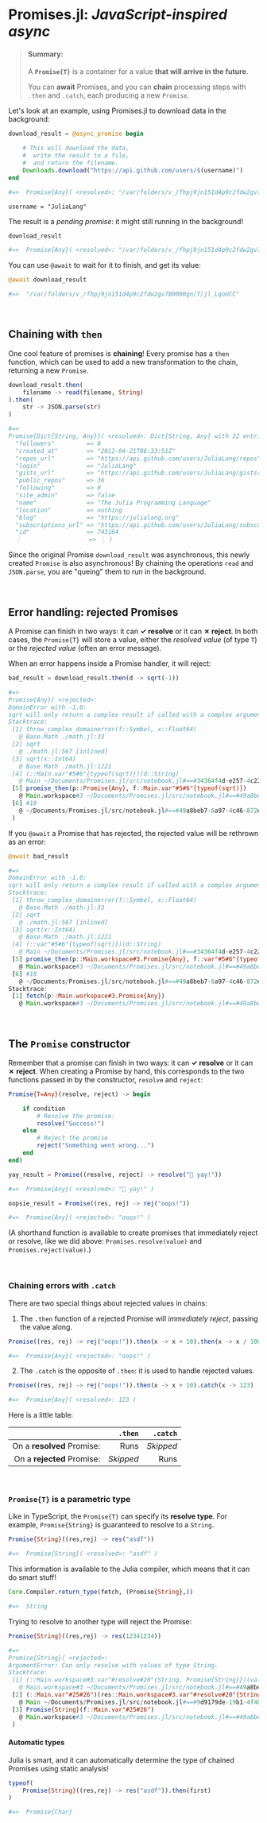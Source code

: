 # Promises.jl: *JavaScript-inspired async*

> #### Summary:
>
> A **`Promise{T}`** is a container for a value **that will arrive in the future**. 
>
> You can **await** Promises, and you can **chain** processing steps with `.then` and `.catch`, each producing a new `Promise`.



Let's look at an example, using Promises.jl to download data in the background:


```julia
download_result = @async_promise begin

	# This will download the data, 
	#  write the result to a file, 
	#  and return the filename.
	Downloads.download("https://api.github.com/users/$(username)")
end

#=>  Promise{Any}( <resolved>: "/var/folders/v_/fhpj9jn151d4p9c2fdw2gv780000gn/T/jl_LqoUCC" )
```

```
username = "JuliaLang"
```

The result is a *pending promise*: it might still running in the background! 


```julia
download_result

#=>  Promise{Any}( <resolved>: "/var/folders/v_/fhpj9jn151d4p9c2fdw2gv780000gn/T/jl_LqoUCC" )
```

You can use `@await` to wait for it to finish, and get its value:


```julia
@await download_result

#=>  "/var/folders/v_/fhpj9jn151d4p9c2fdw2gv780000gn/T/jl_LqoUCC"
```

<br>


## Chaining with `then`

One cool feature of promises is **chaining**! Every promise has a `then` function, which can be used to add a new transformation to the chain, returning a new `Promise`.


```julia
download_result.then(
	filename -> read(filename, String)
).then(
	str -> JSON.parse(str)
)

#=>  
Promise{Dict{String, Any}}( <resolved>: Dict{String, Any} with 32 entries:
  "followers"         => 0
  "created_at"        => "2011-04-21T06:33:51Z"
  "repos_url"         => "https://api.github.com/users/JuliaLang/repos"
  "login"             => "JuliaLang"
  "gists_url"         => "https://api.github.com/users/JuliaLang/gists{/gist_id}"
  "public_repos"      => 36
  "following"         => 0
  "site_admin"        => false
  "name"              => "The Julia Programming Language"
  "location"          => nothing
  "blog"              => "https://julialang.org"
  "subscriptions_url" => "https://api.github.com/users/JuliaLang/subscriptions"
  "id"                => 743164
  ⋮                   => ⋮ )
```

Since the original Promise `download_result` was asynchronous, this newly created `Promise` is also asynchronous! By chaining the operations `read` and `JSON.parse`, you are "queing" them to run in the background.


<br>


## Error handling: rejected Promises

A Promise can finish in two ways: it can **✓ resolve** or it can **✗ reject**. In both cases, the `Promise{T}` will store a value, either the *resolved value* (of type `T`) or the *rejected value* (often an error message). 

When an error happens inside a Promise handler, it will reject:


```julia
bad_result = download_result.then(d -> sqrt(-1))

#=>  
Promise{Any}( <rejected>: 
DomainError with -1.0:
sqrt will only return a complex result if called with a complex argument. Try sqrt(Complex(x)).
Stacktrace:
 [1] throw_complex_domainerror(f::Symbol, x::Float64)
   @ Base.Math ./math.jl:33
 [2] sqrt
   @ ./math.jl:567 [inlined]
 [3] sqrt(x::Int64)
   @ Base.Math ./math.jl:1221
 [4] (::Main.var"#5#6"{typeof(sqrt)})(d::String)
   @ Main ~/Documents/Promises.jl/src/notebook.jl#==#34364f4d-e257-4c22-84ee-d8786a2c377c:1
 [5] promise_then(p::Promise{Any}, f::Main.var"#5#6"{typeof(sqrt)})
   @ Main.workspace#3 ~/Documents/Promises.jl/src/notebook.jl#==#49a8beb7-6a97-4c46-872e-e89822108f39:63
 [6] #18
   @ ~/Documents/Promises.jl/src/notebook.jl#==#49a8beb7-6a97-4c46-872e-e89822108f39:175 [inlined]
 )
```

If you `@await` a Promise that has rejected, the rejected value will be rethrown as an error:


```julia
@await bad_result

#=>  
DomainError with -1.0:
sqrt will only return a complex result if called with a complex argument. Try sqrt(Complex(x)).
Stacktrace:
 [1] throw_complex_domainerror(f::Symbol, x::Float64)
   @ Base.Math ./math.jl:33
 [2] sqrt
   @ ./math.jl:567 [inlined]
 [3] sqrt(x::Int64)
   @ Base.Math ./math.jl:1221
 [4] (::var"#5#6"{typeof(sqrt)})(d::String)
   @ Main ~/Documents/Promises.jl/src/notebook.jl#==#34364f4d-e257-4c22-84ee-d8786a2c377c:1
 [5] promise_then(p::Main.workspace#3.Promise{Any}, f::var"#5#6"{typeof(sqrt)})
   @ Main.workspace#3 ~/Documents/Promises.jl/src/notebook.jl#==#49a8beb7-6a97-4c46-872e-e89822108f39:63
 [6] #18
   @ ~/Documents/Promises.jl/src/notebook.jl#==#49a8beb7-6a97-4c46-872e-e89822108f39:175 [inlined]
Stacktrace:
 [1] fetch(p::Main.workspace#3.Promise{Any})
   @ Main.workspace#3 ~/Documents/Promises.jl/src/notebook.jl#==#49a8beb7-6a97-4c46-872e-e89822108f39:112
```

<br>


## The `Promise` constructor

Remember that a promise can finish in two ways: it can **✓ resolve** or it can **✗ reject**. When creating a Promise by hand, this corresponds to the two functions passed in by the constructor, `resolve` and `reject`:

```julia
Promise{T=Any}(resolve, reject) -> begin

	if condition
		# Resolve the promise:
		resolve("Success!")
	else
		# Reject the promise
		reject("Something went wrong...")
	end
end)
```


```julia
yay_result = Promise((resolve, reject) -> resolve("🌟 yay!"))

#=>  Promise{Any}( <resolved>: "🌟 yay!" )
```

```julia
oopsie_result = Promise((res, rej) -> rej("oops!"))

#=>  Promise{Any}( <rejected>: "oops!" )
```

(A shorthand function is available to create promises that immediately reject or resolve, like we did above: `Promises.resolve(value)` and `Promises.reject(value)`.)


<br>


### Chaining errors with `.catch`

There are two special things about rejected values in chains:

1. The `.then` function of a rejected Promise will *immediately reject*, passing the value along.


```julia
Promise((res, rej) -> rej("oops!")).then(x -> x + 10).then(x -> x / 100)

#=>  Promise{Any}( <rejected>: "oops!" )
```

2. The `.catch` is the opposite of `.then`: it is used to handle rejected values.


```julia
Promise((res, rej) -> rej("oops!")).then(x -> x + 10).catch(x -> 123)

#=>  Promise{Any}( <resolved>: 123 )
```

Here is a little table:

|                            |   `.then` |  `.catch` |
| --------------------------:| ---------:| ---------:|
| On a **resolved** Promise: |      Runs | *Skipped* |
| On a **rejected** Promise: | *Skipped* |      Runs |


<br>


### `Promise{T}` is a parametric type

Like in TypeScript, the `Promise{T}` can specify its **resolve type**. For example, `Promise{String}` is guaranteed to resolve to a `String`.


```julia
Promise{String}((res,rej) -> res("asdf"))

#=>  Promise{String}( <resolved>: "asdf" )
```

This information is available to the Julia compiler, which means that it can do smart stuff!


```julia
Core.Compiler.return_type(fetch, (Promise{String},))

#=>  String
```

Trying to resolve to another type will reject the Promise:


```julia
Promise{String}((res,rej) -> res(12341234))

#=>  
Promise{String}( <rejected>: 
ArgumentError: Can only resolve with values of type String.
Stacktrace:
 [1] (::Main.workspace#3.var"#resolve#20"{String, Promise{String}})(val::Int64)
   @ Main.workspace#3 ~/Documents/Promises.jl/src/notebook.jl#==#49a8beb7-6a97-4c46-872e-e89822108f39:21
 [2] (::Main.var"#25#26")(res::Main.workspace#3.var"#resolve#20"{String, Promise{String}}, rej::Function)
   @ Main ~/Documents/Promises.jl/src/notebook.jl#==#9d9179de-19b1-4f40-b816-454a8c071c3d:1
 [3] Promise{String}(f::Main.var"#25#26")
   @ Main.workspace#3 ~/Documents/Promises.jl/src/notebook.jl#==#49a8beb7-6a97-4c46-872e-e89822108f39:38
 )
```

#### Automatic types

Julia is smart, and it can automatically determine the type of chained Promises using static analysis!


```julia
typeof(
	Promise{String}((res,rej) -> res("asdf")).then(first)
)

#=>  Promise{Char}
```


<br>

